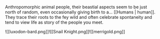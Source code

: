 Anthropomorphic animal people, their beastial aspects seem to be just north of random, even occasionally giving birth to a... [[Humans | human]]. They trace their roots to the fey wild and often celebrate spontaneity and tend to view life as story of the people you meet. 

![[luxodon-bard.png]]![[Snail Knight.png]]![[merrigold.png]]